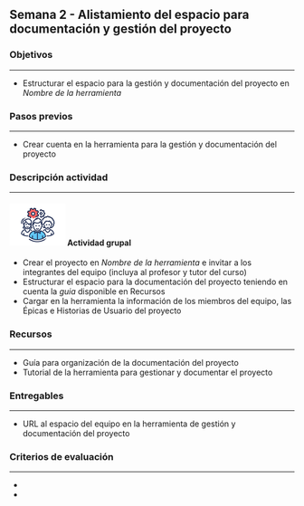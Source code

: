 ## Semana 2 - Alistamiento del espacio para documentación y gestión del proyecto

### Objetivos

---
* Estructurar el espacio para la gestión y documentación del proyecto en *Nombre de la herramienta*


### Pasos previos

---
* Crear cuenta en la herramienta para la gestión y documentación del proyecto

### Descripción actividad
---

#### ![](./../../assets/images/grupo.png) Actividad grupal

* Crear el proyecto en *Nombre de la herramienta* e invitar a los integrantes del equipo (incluya al profesor y tutor del curso)
* Estructurar el espacio para la documentación del proyecto teniendo en cuenta la *guia* disponible en Recursos
* Cargar en la herramienta la información de los miembros del equipo, las Épicas e Historias de Usuario del proyecto

### Recursos 

---
* Guía para organización de la documentación del proyecto
* Tutorial de la herramienta para gestionar y documentar el proyecto

### Entregables

---
* URL al espacio del equipo en la herramienta de gestión y documentación del proyecto

### Criterios de evaluación

---

* 
* 
